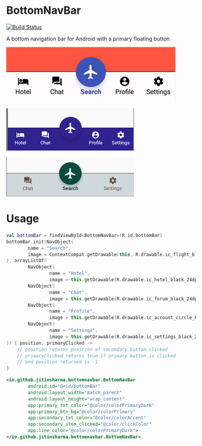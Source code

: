 # BottomNavBar

[![Build Status](https://travis-ci.org/jitinsharma/BottomNavBar.svg?branch=master)](https://travis-ci.org/jitinsharma/BottomNavBar)

A bottom navigation bar for Android with a primary floating button

![](./docs/bar.gif)

![Option 1](./docs/option_1.png)

![Option 2](./docs/option_2.png)

# Usage

```kotlin
val bottomBar = findViewById<BottomNavBar>(R.id.bottomBar)
bottomBar.init(NavObject(
        name = "Search",
        image = ContextCompat.getDrawable(this, R.drawable.ic_flight_black_24dp)
), arrayListOf(
        NavObject(
                name = "Hotel",
                image = this.getDrawable(R.drawable.ic_hotel_black_24dp)),
        NavObject(
                name = "Chat",
                image = this.getDrawable(R.drawable.ic_forum_black_24dp)),
        NavObject(
                name = "Profile",
                image = this.getDrawable(R.drawable.ic_account_circle_black_24dp)),
        NavObject(
                name = "Settings",
                image = this.getDrawable(R.drawable.ic_settings_black_24dp))
)) { position, primaryClicked ->
    // position returns position of secondary button clicked
    // primaryClicked returns true if primary button is clicked
    // and position returned is -1
}
```


```xml
<io.github.jitinsharma.bottomnavbar.BottomNavBar
        android:id="@+id/bottomBar"
        android:layout_width="match_parent"
        android:layout_height="wrap_content"
        app:primary_txt_color="@color/colorPrimaryDark"
        app:primary_btn_bg="@color/colorPrimary"
        app:secondary_txt_color="@color/colorAccent"
        app:secondary_item_clicked="@color/clickColor"
        app:line_color="@color/colorPrimaryDark">
</io.github.jitinsharma.bottomnavbar.BottomNavBar>
```